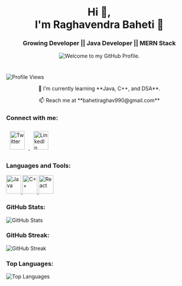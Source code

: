 <h1 align="center">  Hi 👋,<br> I'm Raghavendra Baheti 💫</h1>

<h3 align="center"> Growing Developer || Java Developer || MERN Stack </h3>
<p align='center' style='margin: 16px 4px 8px;'>
    <img src="https://readme-typing-svg.herokuapp.com?font=fire+code&pause=1000&color=54A6FF&center=true&vCenter=true&multiline=true&width=710&height=70&lines=Welcome+to+my+GitHub+Profile." alt="Welcome to my GitHub Profile. " />
</p>

#

![Profile Views](https://komarev.com/ghpvc/?username=raghavendrabaheti&label=Profile%20views&color=0e75b6&style=flat)
<p align="center">
🌱 I’m currently learning **Java, C++, and DSA**.  
</p>
<p align="center">
📫 Reach me at **bahetiraghav990@gmail.com** 
</p>


### Connect with me:
<a href="https://twitter.com/raghavb599039804" target="_blank">
    <img src="https://img.freepik.com/free-vector/new-2023-twitter-logo-x-icon-design_1017-45418.jpg" alt="Twitter" width="40" height="50" style="margin: 10px;"/>
</a>
<a href="https://www.linkedin.com/in/raghavendra-baheti-909109244" target="_blank">
    <img src="https://upload.wikimedia.org/wikipedia/commons/c/ca/LinkedIn_logo_initials.png" alt="LinkedIn" width="40" height="50" style="margin: 10px;"/>
</a>

### Languages and Tools:
<a href="https://www.java.com" target="_blank">
    <img src="https://upload.wikimedia.org/wikipedia/en/3/30/Java_programming_language_logo.svg" alt="Java" width="40" height="50"/>
</a>
<a href="https://www.cplusplus.com/" target="_blank">
    <img src="https://upload.wikimedia.org/wikipedia/commons/1/18/ISO_C%2B%2B_Logo.svg" alt="C++" width="40" height="50"/>
</a>
<a href="https://reactjs.org/" target="_blank">
    <img src="https://cdn.worldvectorlogo.com/logos/react-2.svg" alt="React" width="40" height="50"/>
</a>

### GitHub Stats:
![GitHub Stats](https://github-readme-stats.vercel.app/api?username=raghavendrabaheti&show_icons=true&theme=radical)

### GitHub Streak:
![GitHub Streak](https://github-readme-streak-stats.herokuapp.com/?user=raghavendrabaheti&theme=radical)

### Top Languages:
![Top Languages](https://github-readme-stats.vercel.app/api/top-langs?username=raghavendrabaheti&layout=compact&theme=radical)
